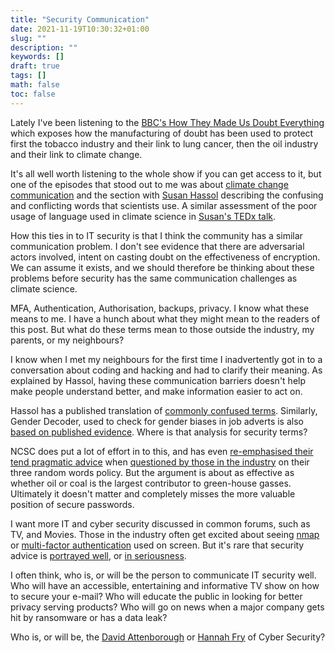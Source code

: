 ```yaml
---
title: "Security Communication"
date: 2021-11-19T10:30:32+01:00
slug: ""
description: ""
keywords: []
draft: true
tags: []
math: false
toc: false
---
```


<!--alex ignore cancer -->
Lately I've been listening to the [BBC's How They Made Us Doubt Everything](https://www.bbc.co.uk/programmes/m000l7q1) which exposes how the manufacturing of doubt has been used to protect first the tobacco industry and their link to lung cancer, then the oil industry and their link to climate change.

It's all well worth listening to the whole show if you can get access to it, but one of the episodes that stood out to me was about [climate change communication](https://www.bbc.co.uk/programmes/m000lgk6) and the section with [Susan Hassol](https://twitter.com/ClimateComms) describing the confusing and conflicting words that scientists use. A similar assessment of the poor usage of language used in climate science in [Susan's TEDx talk](https://youtu.be/V-tEmE85QDE).

<!--alex ignore actors-actresses -->
How this ties in to IT security is that I think the community has a similar communication problem. I don't see evidence that there are adversarial actors involved, intent on casting doubt on the effectiveness of encryption. We can assume it exists, and we should therefore be thinking about these problems before security has the same communication challenges as climate science.

MFA, Authentication, Authorisation, backups, privacy. I know what these means to me. I have a hunch about what they might mean to the readers of this post. But what do these terms mean to those outside the industry, my parents, or my neighbours?

I know when I met my neighbours for the first time I inadvertently got in to a conversation about coding and hacking and had to clarify their meaning. As explained by Hassol, having these communication barriers doesn't help make people understand better, and make information easier to act on.

Hassol has a published translation of [commonly confused terms](https://twitter.com/ClimateComms/status/998325439482515456/photo/1). Similarly, Gender Decoder, used to check for gender biases in job adverts is also [based on published evidence](https://gender-decoder.katmatfield.com/about). Where is that analysis for security terms?

NCSC does put a lot of effort in to this, and has even [re-emphasised their tend pragmatic advice](https://www.ncsc.gov.uk/blog-post/the-logic-behind-three-random-words) when [questioned by those in the industry](https://paul.reviews/passwords-why-using-3-random-words-is-a-really-bad-idea/) on their three random words policy. But the argument is about as effective as whether oil or coal is the largest contributor to green-house gasses. Ultimately it doesn't matter and completely misses the more valuable position of secure passwords.

I want more IT and cyber security discussed in common forums, such as TV, and Movies. Those in the industry often get excited about seeing [nmap](https://nmap.org/movies/) or [multi-factor authentication](https://youtu.be/nKi-YMfdKrA) used on screen. But it's rare that security advice is [portrayed well](https://youtu.be/rzMwku95lRE), or [in seriousness](https://youtu.be/N7mjDl2fDtY).

I often think, who is, or will be the person to communicate IT security well. Who will have an accessible, entertaining and informative TV show on how to secure your e-mail? Who will educate the public in looking for better privacy serving products? Who will go on news when a major company gets hit by ransomware or has a data leak?

Who is, or will be, the [David Attenborough](https://en.wikipedia.org/wiki/David_Attenborough) or [Hannah Fry](https://en.wikipedia.org/wiki/Hannah_Fry) of Cyber Security?
